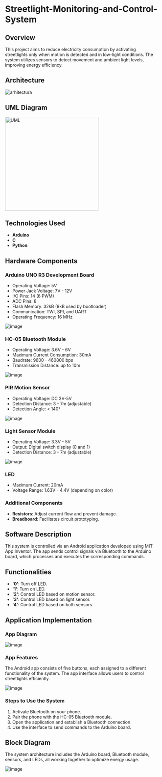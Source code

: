 # Streetlight-Monitoring-and-Control-System

## Overview

This project aims to reduce electricity consumption by activating streetlights only when motion is detected and in low-light conditions. The system utilizes sensors to detect movement and ambient light levels, improving energy efficiency.

## Architecture
![arhitectura](https://github.com/user-attachments/assets/e670d7d7-03ff-4c9b-a600-7893052f7634)

## UML Diagram

<img width="305" alt="UML" src="https://github.com/user-attachments/assets/e2f1a7f2-0224-40b1-91dd-639c32349c1d" />

## Technologies Used

- **Arduino**
- **C**
- **Python**

## Hardware Components

### Arduino UNO R3 Development Board

- Operating Voltage: 5V
- Power Jack Voltage: 7V - 12V
- I/O Pins: 14 (6 PWM)
- ADC Pins: 8
- Flash Memory: 32kB (8kB used by bootloader)
- Communication: TWI, SPI, and UART
- Operating Frequency: 16 MHz

![image](https://github.com/user-attachments/assets/c38f8f2d-f184-4c17-bb4c-5689a0ccc812)

### HC-05 Bluetooth Module

- Operating Voltage: 3.6V - 6V
- Maximum Current Consumption: 30mA
- Baudrate: 9600 - 460800 bps
- Transmission Distance: up to 10m
  
![image](https://github.com/user-attachments/assets/8c76ecc5-4c12-410e-9c76-09642a369550)

### PIR Motion Sensor

- Operating Voltage: DC 3V-5V
- Detection Distance: 3 - 7m (adjustable)
- Detection Angle: < 140°

![image](https://github.com/user-attachments/assets/fc9698db-60b8-494c-ad1a-70bcf9717e95)

### Light Sensor Module

- Operating Voltage: 3.3V - 5V
- Output: Digital switch display (0 and 1)
- Detection Distance: 3 - 7m (adjustable)
  
![image](https://github.com/user-attachments/assets/30c3358f-91c2-451b-b264-fcba33d7288b)

### LED

- Maximum Current: 20mA
- Voltage Range: 1.63V - 4.4V (depending on color)

### Additional Components

- **Resistors**: Adjust current flow and prevent damage.
- **Breadboard**: Facilitates circuit prototyping.

## Software Description

This system is controlled via an Android application developed using MIT App Inventor. The app sends control signals via Bluetooth to the Arduino board, which processes and executes the corresponding commands.

## Functionalities

- **'0'**: Turn off LED.
- **'1'**: Turn on LED.
- **'2'**: Control LED based on motion sensor.
- **'3'**: Control LED based on light sensor.
- **'4'**: Control LED based on both sensors.

## Application Implementation

### App Diagram 

![image](https://github.com/user-attachments/assets/320290fd-902c-4b34-8619-a5aa4e32a4b7)

### App Features

The Android app consists of five buttons, each assigned to a different functionality of the system. The app interface allows users to control streetlights efficiently.

![image](https://github.com/user-attachments/assets/9d26fff6-f2aa-49aa-b7ce-84a45190059b)

### Steps to Use the System

1. Activate Bluetooth on your phone.
2. Pair the phone with the HC-05 Bluetooth module.
3. Open the application and establish a Bluetooth connection.
4. Use the interface to send commands to the Arduino board.

## Block Diagram

The system architecture includes the Arduino board, Bluetooth module, sensors, and LEDs, all working together to optimize energy usage.

![image](https://github.com/user-attachments/assets/25f1e16d-dd52-41d2-9ace-aa8a7a263962)
